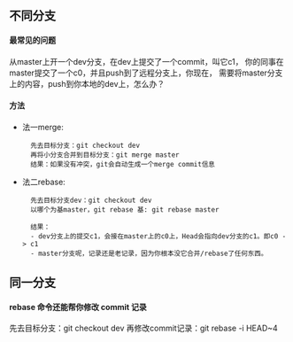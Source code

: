 ## 不同分支
#### 最常见的问题
从master上开一个dev分支，在dev上提交了一个commit，叫它c1，
你的同事在master提交了一个c0，并且push到了远程分支上，你现在，
需要将master分支上的内容，push到你本地的dev上，怎么办？
#### 方法
- 法一merge:

        先去目标分支：git checkout dev
        再将小分支合并到目标分支：git merge master
        结果：如果没有冲突，git会自动生成一个merge commit信息
- 法二rebase:

        先去目标分支dev：git checkout dev
        以哪个为基master，git rebase 基: git rebase master

        结果：
        - dev分支上的提交c1，会接在master上的c0上，Head会指向dev分支的c1。即c0 -> c1
        - master分支呢，记录还是老记录，因为你根本没它合并/rebase了任何东西。

## 同一分支
#### rebase 命令还能帮你修改 commit 记录
先去目标分支：git checkout dev
再修改commit记录：git rebase -i HEAD~4